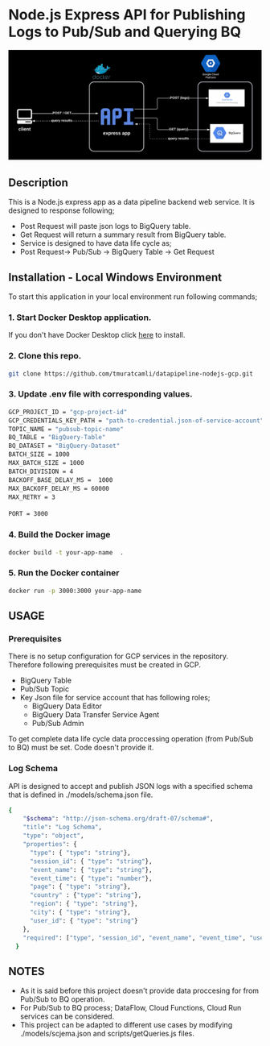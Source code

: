 # Node.js Express API for Publishing Logs to Pub/Sub and Querying BQ
![Architecture Diagram](./architecture-diagram.png)

## Description
This is a Node.js express app as a data pipeline backend web service. It is designed to response following;
 - Post Request will paste json logs to BigQuery table.
 - Get Request will return a summary result from BigQuery table.
 - Service is designed to have data life cycle as;
 - Post Request-> Pub/Sub -> BigQuery Table -> Get Request


## Installation - Local Windows Environment
To start this application in your local environment run following commands;

### 1. Start Docker Desktop application. 
If you don't have Docker Desktop click [here](https://docs.docker.com/desktop/install/windows-install/) to install.

### 2. Clone this repo.  
```bash
git clone https://github.com/tmuratcamli/datapipeline-nodejs-gcp.git
````

### 3. Update .env file with corresponding values. 
```bash
GCP_PROJECT_ID = "gcp-project-id"
GCP_CREDENTIALS_KEY_PATH = "path-to-credential.json-of-service-account"
TOPIC_NAME = "pubsub-topic-name"
BQ_TABLE = "BigQuery-Table"
BQ_DATASET = "BigQuery-Dataset" 
BATCH_SIZE = 1000 
MAX_BATCH_SIZE = 1000
BATCH_DIVISION = 4
BACKOFF_BASE_DELAY_MS =  1000
MAX_BACKOFF_DELAY_MS = 60000
MAX_RETRY = 3

PORT = 3000
````

### 4. Build the Docker image
```bash
docker build -t your-app-name  . 
````

### 5. Run the Docker container
```bash
docker run -p 3000:3000 your-app-name
````

## USAGE 

### Prerequisites
There is no setup configuration for GCP services in the repository. Therefore following prerequisites must be created in GCP.
 - BigQuery Table
 - Pub/Sub Topic
 - Key Json file for service account that has following roles;
   - BigQuery Data Editor
   - BigQuery Data Transfer Service Agent
   - Pub/Sub Admin 

To get complete data life cycle data proccessing operation (from Pub/Sub to BQ) must be set. Code doesn't provide it.

### Log Schema  
API is designed to accept and publish JSON logs with a specified schema that is defined in ./models/schema.json file.   
```bash
{
    "$schema": "http://json-schema.org/draft-07/schema#",
    "title": "Log Schema",
    "type": "object",
    "properties": {
      "type": { "type": "string"},
      "session_id": { "type": "string"},
      "event_name": { "type": "string"},
      "event_time": { "type": "number"},
      "page": { "type": "string"},
      "country" : {"type": "string"},
      "region": { "type": "string"},
      "city": { "type": "string"},
      "user_id": { "type": "string"}
    },
    "required": ["type", "session_id", "event_name", "event_time", "user_id"]
  }
```

## NOTES
- As it is said before this project doesn't provide data proccesing for from Pub/Sub to BQ operation. 
- For Pub/Sub to BQ process; DataFlow, Cloud Functions, Cloud Run services can be considered.
- This project can be adapted to different use cases by modifying ./models/scjema.json and scripts/getQueries.js files.
